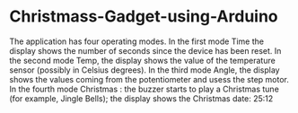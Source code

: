 # Christmass-Gadget-using-Arduino
The application has four operating modes.   In the first mode Time the display shows the number of seconds since the device has been reset.   In the second mode Temp, the display shows the value of the temperature sensor (possibly in Celsius degrees).   In the third mode Angle, the display shows the values coming from the potentiometer and usess the step motor.   In the fourth mode Christmas :  the buzzer starts to play a Christmas tune (for example, Jingle Bells); the display shows the Christmas date: 25:12
